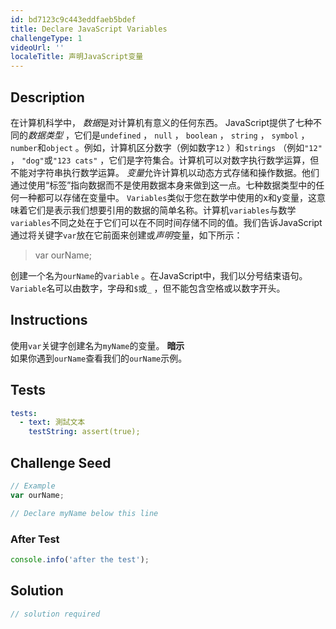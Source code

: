```yaml
---
id: bd7123c9c443eddfaeb5bdef
title: Declare JavaScript Variables
challengeType: 1
videoUrl: ''
localeTitle: 声明JavaScript变量
---
```


## Description
<section id="description">在计算机科学中， <dfn>数据</dfn>是对计算机有意义的任何东西。 JavaScript提供了七种不同的<dfn>数据类型</dfn> ，它们是<code>undefined</code> ， <code>null</code> ， <code>boolean</code> ， <code>string</code> ， <code>symbol</code> ， <code>number</code>和<code>object</code> 。例如，计算机区分数字（例如数字<code>12</code> ）和<code>strings</code> （例如<code>&quot;12&quot;</code> ， <code>&quot;dog&quot;</code>或<code>&quot;123 cats&quot;</code> ，它们是字符集合。计算机可以对数字执行数学运算，但不能对字符串执行数学运算。 <dfn>变量</dfn>允许计算机以动态方式存储和操作数据。他们通过使用“标签”指向数据而不是使用数据本身来做到这一点。七种数据类型中的任何一种都可以存储在变量中。 <code>Variables</code>类似于您在数学中使用的x和y变量，这意味着它们是表示我们想要引用的数据的简单名称。计算机<code>variables</code>与数学<code>variables</code>不同之处在于它们可以在不同时间存储不同的值。我们告诉JavaScript通过将关键字<code>var</code>放在它前面来创建或<dfn>声明</dfn>变量，如下所示： <blockquote> var ourName; </blockquote>创建一个名为<code>ourName</code>的<code>variable</code> 。在JavaScript中，我们以分号结束语句。 <code>Variable</code>名可以由数字，字母和<code>$</code>或<code>_</code> ，但不能包含空格或以数字开头。 </section>

## Instructions
<section id="instructions">使用<code>var</code>关键字创建名为<code>myName</code>的变量。 <strong>暗示</strong> <br>如果你遇到<code>ourName</code>查看我们的<code>ourName</code>示例。 </section>

## Tests
<section id='tests'>

```yml
tests:
  - text: 測試文本
    testString: assert(true);

```

</section>

## Challenge Seed
<section id='challengeSeed'>

<div id='js-seed'>

```js
// Example
var ourName;

// Declare myName below this line

```

</div>


### After Test
<div id='js-teardown'>

```js
console.info('after the test');
```

</div>

</section>

## Solution
<section id='solution'>

```js
// solution required
```
</section>
